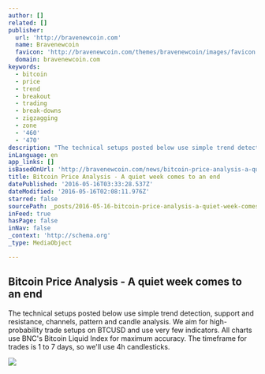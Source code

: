 ```yaml
---
author: []
related: []
publisher:
  url: 'http://bravenewcoin.com'
  name: Bravenewcoin
  favicon: 'http://bravenewcoin.com/themes/bravenewcoin/images/favicon.ico'
  domain: bravenewcoin.com
keywords:
  - bitcoin
  - price
  - trend
  - breakout
  - trading
  - break-downs
  - zigzagging
  - zone
  - '460'
  - '470'
description: "The technical setups posted below use simple trend detection, support and resistance, channels, pattern and candle analysis. We aim for high-probability trade setups on BTCUSD and use very few indicators. All charts use BNC's Bitcoin Liquid Index for maximum accuracy. The timeframe for trades is 1 to 7 days, so we'll use 4h candlesticks."
inLanguage: en
app_links: []
isBasedOnUrl: 'http://bravenewcoin.com/news/bitcoin-price-analysis-a-quiet-week-comes-to-an-end/'
title: Bitcoin Price Analysis - A quiet week comes to an end
datePublished: '2016-05-16T03:33:28.537Z'
dateModified: '2016-05-16T02:08:11.976Z'
starred: false
sourcePath: _posts/2016-05-16-bitcoin-price-analysis-a-quiet-week-comes-to-an-end.md
inFeed: true
hasPage: false
inNav: false
_context: 'http://schema.org'
_type: MediaObject

---
```

<article style=""><h1>Bitcoin Price Analysis - A quiet week comes to an end</h1><p>The technical setups posted below use simple trend detection, support and resistance, channels, pattern and candle analysis. We aim for high-probability trade setups on BTCUSD and use very few indicators. All charts use BNC's Bitcoin Liquid Index for maximum accuracy. The timeframe for trades is 1 to 7 days, so we'll use 4h candlesticks.</p><img src="http://bravenewcoin.com/assets/Uploads/_resampled/CroppedImage400400-Whalclub-Cover.jpg" /></article>